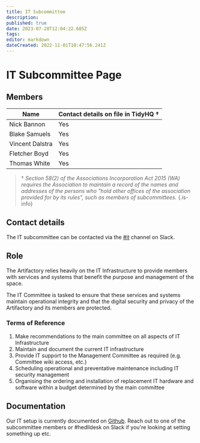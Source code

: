 ```yaml
---
title: IT Subcommittee
description: 
published: true
date: 2023-07-28T12:04:22.685Z
tags: 
editor: markdown
dateCreated: 2022-11-01T10:47:56.241Z
---
```


# IT Subcommittee Page

## Members

| Name                  | Contact details on file in TidyHQ † |
| --------------------- | ----------------------------------- |
| Nick Bannon           | Yes                                 |
| Blake Samuels         | Yes                                 |
| Vincent Dalstra       | Yes                                 |
| Fletcher Boyd         | Yes                                 |
| Thomas White          | Yes                                 |

> † *Section 58(2) of the Associations Incorporation Act 2015 (WA) requires the Association to maintain a record of the names and addresses of the persons who "hold other offices of the association provided for by its rules", such as members of subcommittees.*
{.is-info}

## Contact details

The IT subcommittee can be contacted via the [#it](https://perthartifactory.slack.com/archives/CBGSXQ2CB) channel on Slack.

## Role

The Artifactory relies heavily on the IT Infrastructure to provide members with services and systems that benefit the purpose and management of the space.

The IT Committee is tasked to ensure that these services and systems maintain operational integrity and that the digital security and privacy of the Artifactory and its members are protected.

### Terms of Reference

1.  Make recommendations to the main committee on all aspects of IT Infrastructure
2.  Maintain and document the current IT infrastructure
3.  Provide IT support to the Management Committee as required (e.g. Committee wiki access, etc.)
4.  Scheduling operational and preventative maintenance including IT security management
5.  Organising the ordering and installation of replacement IT hardware and software within a budget determined by the main committee

## Documentation

Our IT setup is currently documented on [Github](https://github.com/perth-artifactory/docs). Reach out to one of the subcommittee members or #hedlldesk on Slack if you're looking at setting something up etc.


